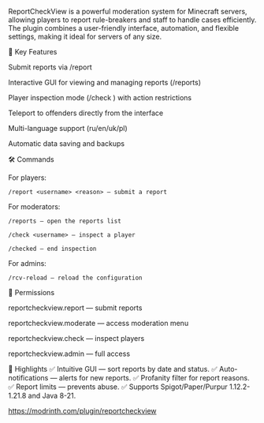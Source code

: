 ReportCheckView is a powerful moderation system for Minecraft servers, allowing players to report rule-breakers and staff to handle cases efficiently. The plugin combines a user-friendly interface, automation, and flexible settings, making it ideal for servers of any size.

🔹 Key Features

Submit reports via /report <username> <reason>

Interactive GUI for viewing and managing reports (/reports)

Player inspection mode (/check <username>) with action restrictions

Teleport to offenders directly from the interface

Multi-language support (ru/en/uk/pl)

Automatic data saving and backups

🛠 Commands

For players:

    /report <username> <reason> — submit a report

For moderators:

    /reports — open the reports list

    /check <username> — inspect a player

    /checked — end inspection

For admins:

    /rcv-reload — reload the configuration

🔐 Permissions

reportcheckview.report — submit reports

reportcheckview.moderate — access moderation menu

reportcheckview.check — inspect players

reportcheckview.admin — full access

📌 Highlights ✅ Intuitive GUI — sort reports by date and status. ✅ Auto-notifications — alerts for new reports. ✅ Profanity filter for report reasons. ✅ Report limits — prevents abuse. ✅ Supports Spigot/Paper/Purpur 1.12.2-1.21.8 and Java 8-21.

https://modrinth.com/plugin/reportcheckview
